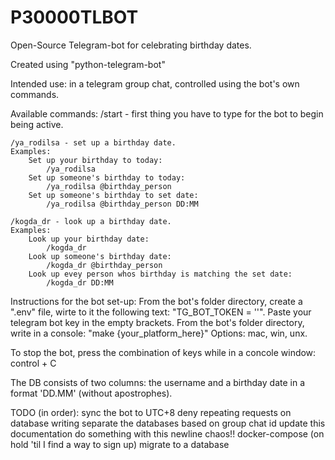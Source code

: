 # P30000TLBOT
Open-Source Telegram-bot for celebrating birthday dates.

Created using "python-telegram-bot"

Intended use: in a telegram group chat,
controlled using the bot's own commands.

Available commands:
    /start - first thing you have to type for the bot to begin being active.

    /ya_rodilsa - set up a birthday date.
    Examples:
        Set up your birthday to today:
            /ya_rodilsa
        Set up someone's birthday to today:
            /ya_rodilsa @birthday_person
        Set up someone's birthday to set date:
            /ya_rodilsa @birthday_person DD:MM
    
    /kogda_dr - look up a birthday date.
    Examples:
        Look up your birthday date:
            /kogda_dr
        Look up someone's birthday date:
            /kogda_dr @birthday_person
        Look up evey person whos birthday is matching the set date:
            /kogda_dr DD:MM


Instructions for the bot set-up:
    From the bot's folder directory, create a ".env" file, wirte to it the following text:
    "TG_BOT_TOKEN = ''".
    Paste your telegram bot key in the empty brackets.
    From the bot's folder directory, write in a console:
    "make {your_platform_here}"
    Options: mac, win, unx.

To stop the bot, press the combination of keys
while in a concole window:
    control + C

The DB consists of two columns: the username and a birthday date in a format 'DD.MM' (without apostrophes).

TODO (in order):
sync the bot to UTC+8
deny repeating requests on database writing
separate the databases based on group chat id
update this documentation
do something with this newline chaos!!
docker-compose (on hold 'til I find a way to sign up)
migrate to a database
